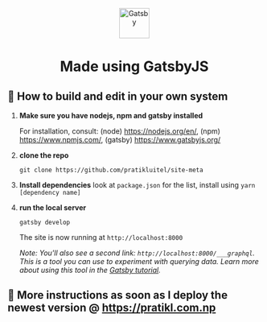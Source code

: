 <p align="center">
  <a href="https://www.gatsbyjs.org">
    <img alt="Gatsby" src="https://www.gatsbyjs.org/monogram.svg" width="60" />
  </a>
</p>
<h1 align="center">
  Made using GatsbyJS
</h1>

## 🚀 How to build and edit in your own system

1.  **Make sure you have nodejs, npm and gatsby installed**

    For installation, consult: (node) https://nodejs.org/en/, (npm) https://www.npmjs.com/, (gatsby) https://www.gatsbyjs.org/

1.  **clone the repo**

    ```shell
    git clone https://github.com/pratikluitel/site-meta
    ```

1.  **Install dependencies**
    look at `package.json` for the list, install using
    `yarn [dependency name]`

1.  **run the local server**

    ```shell
    gatsby develop
    ```

    The site is now running at `http://localhost:8000`

    _Note: You'll also see a second link: _`http://localhost:8000/___graphql`_. This is a tool you can use to experiment with querying data. 
    Learn more about using this tool in the [Gatsby tutorial](https://www.gatsbyjs.org/tutorial/part-five/#introducing-graphiql)._


## 🧐 More instructions as soon as I deploy the newest version @ https://pratikl.com.np
